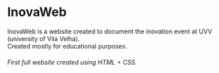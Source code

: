 # InovaWeb

InovaWeb is a website created to document the inovation event at UVV (university of Vila Velha). <br>
Created mostly for educational purposes. 

###### First full website created using HTML + CSS.
